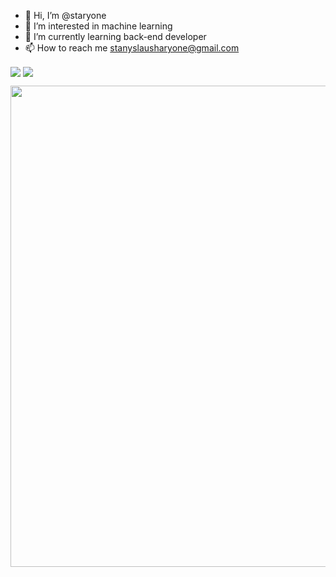 - 👋 Hi, I’m @staryone
- 👀 I’m interested in machine learning
- 🌱 I’m currently learning back-end developer
- 📫 How to reach me stanyslausharyone@gmail.com

<p align="left">
  <img align="center" src="https://github-readme-stats.vercel.app/api?username=staryone&count_private=true&show_icons=true&hide_border=true&theme=github_dark_dimmed" />
  <img align="center" src="https://github-readme-stats.vercel.app/api/top-langs/?username=staryone&langs_count=8&count_private=true&layout=compact&show_icons=true&hide_border=true&theme=github_dark_dimmed" />
</p>

<p align="left">
  <img width="770px" src="https://github-readme-streak-stats.herokuapp.com/?user=staryone&hide_border=true&theme=github_dark_dimmed">
</p>
<!---
staryone/staryone is a ✨ special ✨ repository because its `README.md` (this file) appears on your GitHub profile.
You can click the Preview link to take a look at your changes.
--->
